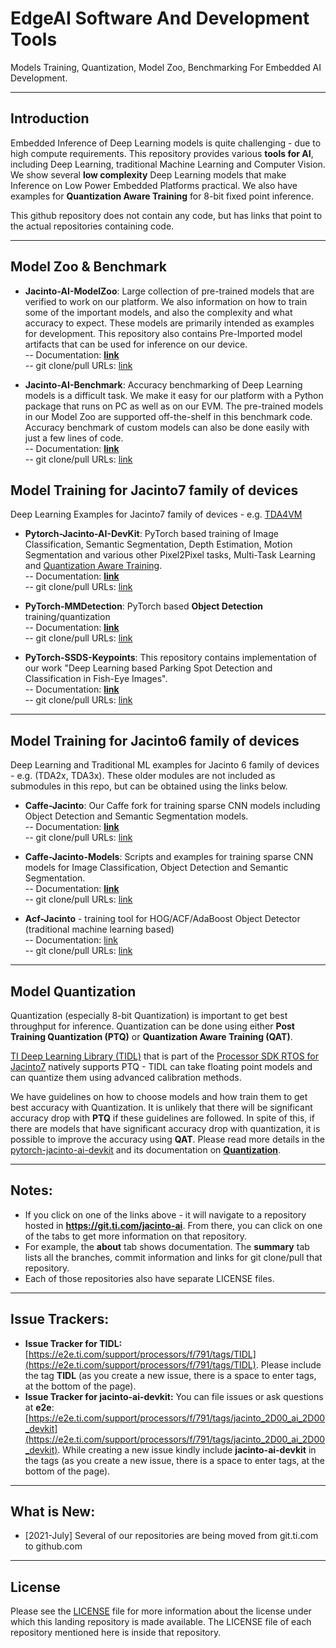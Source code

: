 # EdgeAI Software And Development Tools
Models Training, Quantization, Model Zoo, Benchmarking For Embedded AI Development.

<hr>

## Introduction
Embedded Inference of Deep Learning models is quite challenging - due to high compute requirements. This repository provides various **tools for AI**, including Deep Learning, traditional Machine Learning and Computer Vision. We show several **low complexity** Deep Learning models that make  Inference on Low Power Embedded Platforms practical. We also have examples for **Quantization Aware Training** for 8-bit fixed point inference.

This github repository does not contain any code, but has links that point to the actual repositories containing code. 

<hr>


## Model Zoo & Benchmark
- **Jacinto-AI-ModelZoo**: Large collection of pre-trained models that are verified to work on our platform. We also information on how to train some of the important models, and also the complexity and what accuracy to expect. These models are primarily intended as examples for development. This repository also contains Pre-Imported model artifacts that can be used for inference on our device. <br>
-- Documentation: [**link**](http://git.ti.com/cgit/jacinto-ai/jacinto-ai-modelzoo/about/) <br>
-- git clone/pull URLs: [link](https://git.ti.com/cgit/jacinto-ai/jacinto-ai-modelzoo/) <br>

- **Jacinto-AI-Benchmark**: Accuracy benchmarking of Deep Learning models is a difficult task. We make it easy for our platform with a Python package that runs on PC as well as on our EVM. The pre-trained models in our Model Zoo are supported off-the-shelf in this benchmark code. Accuracy benchmark of custom models can also be done easily with just a few lines of code. <br>
-- Documentation: [**link**](http://git.ti.com/cgit/jacinto-ai/jacinto-ai-benchmark/about/) <br>
-- git clone/pull URLs: [link](https://git.ti.com/cgit/jacinto-ai/jacinto-ai-benchmark/) <br>


## Model Training for Jacinto7 family of devices
Deep Learning Examples for Jacinto7 family of devices - e.g. [TDA4VM](http://www.ti.com/product/TDA4VM) <br>
- **Pytorch-Jacinto-AI-DevKit**: PyTorch based training of Image Classification, Semantic Segmentation, Depth Estimation, Motion Segmentation and various other Pixel2Pixel tasks, Multi-Task Learning and [Quantization Aware Training](https://git.ti.com/cgit/jacinto-ai/pytorch-jacinto-ai-devkit/about/docs/Quantization.md). <br>
-- Documentation: [**link**](https://git.ti.com/cgit/jacinto-ai/pytorch-jacinto-ai-devkit/about/) <br>
-- git clone/pull URLs: [link](https://git.ti.com/cgit/jacinto-ai/pytorch-jacinto-ai-devkit/) <br>

- **PyTorch-MMDetection**: PyTorch based **Object Detection** training/quantization <br>
-- Documentation: [**link**](https://git.ti.com/cgit/jacinto-ai/pytorch-mmdetection/about/) <br>
-- git clone/pull URLs: [link](https://git.ti.com/cgit/jacinto-ai/pytorch-mmdetection/) <br>

- **PyTorch-SSDS-Keypoints**: This repository contains implementation of our work "Deep Learning based Parking Spot Detection and Classification in Fish-Eye Images". <br>
-- Documentation: [**link**](https://git.ti.com/cgit/jacinto-ai/pytorch-ssds-keypoints/about/) <br>
-- git clone/pull URLs: [link](https://git.ti.com/cgit/jacinto-ai/pytorch-ssds-keypoints/) <br>


<hr>


## Model Training for Jacinto6 family of devices
Deep Learning and Traditional ML examples for Jacinto 6 family of devices - e.g. (TDA2x, TDA3x). These older modules are not included as submodules in this repo, but can be obtained using the links below. <br>
- **Caffe-Jacinto**: Our Caffe fork for training sparse CNN models including Object Detection and Semantic Segmentation models. <br>
-- Documentation: [**link**](https://git.ti.com/cgit/jacinto-ai/caffe-jacinto/about/) <br>
-- git clone/pull URLs: [link](https://git.ti.com/cgit/jacinto-ai/caffe-jacinto/) <br>

- **Caffe-Jacinto-Models**: Scripts and examples for training sparse CNN models for Image Classification, Object Detection and Semantic Segmentation. <br>
-- Documentation: [**link**](https://git.ti.com/cgit/jacinto-ai/caffe-jacinto-models/about/) <br>
-- git clone/pull URLs: [link](https://git.ti.com/cgit/jacinto-ai/caffe-jacinto-models/) <br>

- **Acf-Jacinto** - training tool for HOG/ACF/AdaBoost Object Detector (traditional machine learning based) <br>
-- Documentation: [link](https://git.ti.com/cgit/jacinto-ai/acf-jacinto/about/) <br>
-- git clone/pull URLs: [link](https://git.ti.com/cgit/jacinto-ai/acf-jacinto/) <br>

<hr>


## Model Quantization
Quantization (especially 8-bit Quantization) is important to get best throughput for inference. Quantization can be done using either **Post Training Quantization (PTQ)** or **Quantization Aware Training (QAT)**.

[TI Deep Learning Library (TIDL)](https://software-dl.ti.com/jacinto7/esd/processor-sdk-rtos-jacinto7/latest/exports/docs/psdk_rtos/docs/user_guide/sdk_components_j721e.html#ti-deep-learning-library-tidl) that is part of the [Processor SDK RTOS for Jacinto7](https://www.ti.com/tool/download/PROCESSOR-SDK-RTOS-J721E) natively supports PTQ - TIDL can take floating point models and can quantize them using advanced calibration methods. 

We have  guidelines on how to choose models and how train them to get best accuracy with Quantization. It is unlikely that there will be significant accuracy drop with **PTQ** if these guidelines are followed. In spite of this, if there are models that have significant accuracy drop with quantization, it is possible to improve the accuracy using **QAT**. Please read more details in the [pytorch-jacinto-ai-devkit](https://git.ti.com/cgit/jacinto-ai/pytorch-jacinto-ai-devkit/about) and its documentation on **[Quantization](https://git.ti.com/cgit/jacinto-ai/pytorch-jacinto-ai-devkit/about/docs/Quantization.md)**.

<hr>


## Notes: 
- If you click on one of the links above - it will navigate to a repository hosted in **https://git.ti.com/jacinto-ai**. From there, you can click on one of the tabs to get more information on that repository. 
- For example, the **about** tab shows documentation. The **summary** tab lists all the branches, commit information and links for git clone/pull that repository.
- Each of those repositories also have separate LICENSE files. 

<hr>

## Issue Trackers: 
- **Issue Tracker for TIDL:** [https://e2e.ti.com/support/processors/f/791/tags/TIDL](https://e2e.ti.com/support/processors/f/791/tags/TIDL). Please include the tag **TIDL** (as you create a new issue, there is a space to enter tags, at the bottom of the page). 
- **Issue Tracker for jacinto-ai-devkit:** You can file issues or ask questions at **e2e**: [https://e2e.ti.com/support/processors/f/791/tags/jacinto_2D00_ai_2D00_devkit](https://e2e.ti.com/support/processors/f/791/tags/jacinto_2D00_ai_2D00_devkit). While creating a new issue kindly include **jacinto-ai-devkit** in the tags (as you create a new issue, there is a space to enter tags, at the bottom of the page). 

<hr>

## What is New:
- [2021-July] Several of our repositories are being moved from git.ti.com to github.com

<hr>

## License
Please see the [LICENSE](./LICENSE) file for more information about the license under which this landing repository is made available. The LICENSE file of each repository mentioned here is inside that repository.